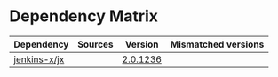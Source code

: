 # Dependency Matrix

Dependency | Sources | Version | Mismatched versions
---------- | ------- | ------- | -------------------
[jenkins-x/jx](https://github.com/jenkins-x/jx.git) |  | [2.0.1236](https://github.com/jenkins-x/jx/releases/tag/v2.0.1236) | 
